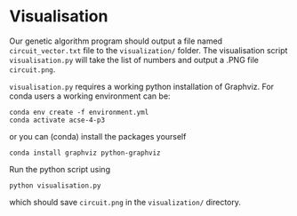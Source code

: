# Visualisation

Our genetic algorithm program should output a file named `circuit_vector.txt` file to the `visualization/` folder.
The visualisation script `visualisation.py` will take the list of numbers and output a .PNG file `circuit.png`.

`visualisation.py` requires a working python installation of Graphviz. For conda users a working environment can be: 

```
conda env create -f environment.yml
conda activate acse-4-p3
```

or you can (conda) install the packages yourself
```
conda install graphviz python-graphviz
```

Run the python script using
```
python visualisation.py
```

which should save `circuit.png` in the `visualization/` directory.
